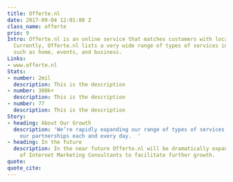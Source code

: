 ```yaml
---
title: Offerte.nl
date: 2017-09-04 12:01:00 Z
class_name: offerte
prio: 9
Intro: Offerte.nl is an online service that matches customers with local professionals.
  Currently, Offerte.nl lists a very wide range of types of services in categories
  such as home, events, and business.
Links:
- www.offerte.nl
Stats:
- number: 2mil
  description: This is the description
- number: 300k+
  description: This is the description
- number: 77
  description: This is the description
Story:
- heading: About Our Growth
  description: 'We’re rapidly expanding our range of types of services and expanding
    our partnerships each and every day.  '
- heading: In the future
  description: In the near future Offerte.nl will be dramatically expanding its team
    of Internet Marketing Consultants to facilitate further growth.
quote: 
quote_cite: 
---
```


